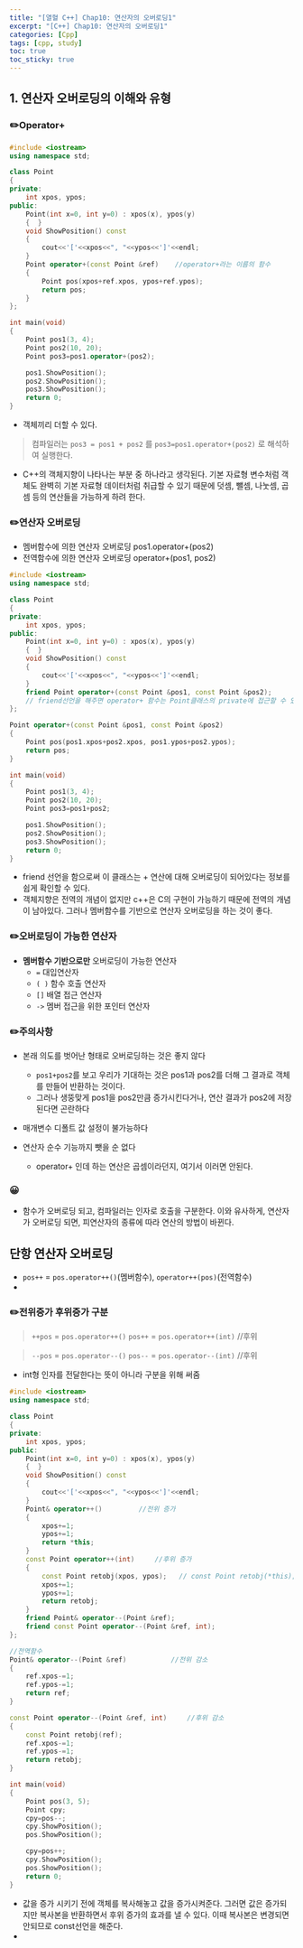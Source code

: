 ```yaml
---
title: "[열혈 C++] Chap10: 연산자의 오버로딩1"
excerpt: "[C++] Chap10: 연산자의 오버로딩1"
categories: [Cpp]
tags: [cpp, study]
toc: true
toc_sticky: true
---
```


## 1. 연산자 오버로딩의 이해와 유형

### ✏️Operator+

```cpp
#include <iostream>
using namespace std;

class Point 
{
private:
	int xpos, ypos;
public:
	Point(int x=0, int y=0) : xpos(x), ypos(y)
	{  }
	void ShowPosition() const
	{
		cout<<'['<<xpos<<", "<<ypos<<']'<<endl; 
	}
	Point operator+(const Point &ref)    //operator+라는 이름의 함수
	{
		Point pos(xpos+ref.xpos, ypos+ref.ypos);
		return pos;
	}
};

int main(void)
{
	Point pos1(3, 4);
	Point pos2(10, 20);
	Point pos3=pos1.operator+(pos2);

	pos1.ShowPosition();
	pos2.ShowPosition();
	pos3.ShowPosition();
	return 0;
}
```  
  +  객체끼리 더할 수 있다.
  
  > 컴파일러는 `pos3 = pos1 + pos2` 를 `pos3=pos1.operator+(pos2)` 로 해석하여 실행한다.

  +  C++의 객체지향이 나타나는 부분 중 하나라고 생각된다. 기본 자료형 변수처럼 객체도 완벽히 기본 자료형 데이터처럼 취급할 수 있기 때문에 덧셈, 뺄셈, 나눗셈, 곱셈 등의 연산들을 가능하게 하려 한다. 

### ✏️연산자 오버로딩

+ 멤버함수에 의한 연산자 오버로딩 pos1.operator+(pos2)
+ 전역함수에 의한 연산자 오버로딩 operator+(pos1, pos2)

```cpp
#include <iostream>
using namespace std;

class Point
{
private:
	int xpos, ypos;
public:
	Point(int x=0, int y=0) : xpos(x), ypos(y)
	{  }
	void ShowPosition() const
	{
		cout<<'['<<xpos<<", "<<ypos<<']'<<endl; 
	}
	friend Point operator+(const Point &pos1, const Point &pos2);
    // friend선언을 해주면 operator+ 함수는 Point클래스의 private에 접근할 수 있게 된다.
};

Point operator+(const Point &pos1, const Point &pos2)
{
	Point pos(pos1.xpos+pos2.xpos, pos1.ypos+pos2.ypos);
	return pos;
} 

int main(void)
{
	Point pos1(3, 4);
	Point pos2(10, 20);	
	Point pos3=pos1+pos2;

	pos1.ShowPosition();
	pos2.ShowPosition();
	pos3.ShowPosition();
	return 0;
}

```
  + friend 선언을 함으로써 이 클래스는 + 연산에 대해 오버로딩이 되어있다는 정보를 쉽게 확인할 수 있다.
  + 객체지향은 전역의 개념이 없지만 c++은 C의 구현이 가능하기 때문에 전역의 개념이 남아있다. 그러나 멤버함수를 기반으로 연산자 오버로딩을 하는 것이 좋다. 

### ✏️오버로딩이 가능한 연산자

+ **멤버함수 기반으로만** 오버로딩이 가능한 연산자
    + `=` 대입연산자
    + `( )` 함수 호출 연산자
    + `[]` 배열 접근 연산자
    + `->` 멤버 접근을 위한 포인터 연산자


### ✏️주의사항

+ 본래 의도를 벗어난 형태로 오버로딩하는 것은 좋지 않다
  + `pos1+pos2`를 보고 우리가 기대하는 것은 pos1과 pos2를 더해 그 결과로 객체를 만들어 반환하는 것이다. 
  + 그러나 생뚱맞게 pos1을 pos2만큼 증가시킨다거나, 연산 결과가 pos2에 저장된다면 곤란하다

+ 매개변수 디폴트 값 설정이 불가능하다
  
+ 연산자 순수 기능까지 뺏을 순 없다
  + operator+ 인데 하는 연산은 곱셈이라던지, 여기서 이러면 안된다.

### 😀

+ 함수가 오버로딩 되고, 컴파일러는 인자로 호출을 구분한다. 이와 유사하게, 연산자가 오버로딩 되면, 피연산자의 종류에 따라 연산의 방법이 바뀐다.


## 단항 연산자 오버로딩

+ `pos++` = `pos.operator++()`(멤버함수), `operator++(pos)`(전역함수)
+  


### ✏️전위증가 후위증가 구분

> `++pos` = `pos.operator++()`
> `pos++` = `pos.operator++(int)` //후위

> `--pos` = `pos.operator--()`
> `pos--` = `pos.operator--(int)`  //후위

+ int형 인자를 전달한다는 뜻이 아니라 구분을 위해 써줌

```cpp
#include <iostream>
using namespace std;

class Point 
{
private:
	int xpos, ypos;
public:
	Point(int x=0, int y=0) : xpos(x), ypos(y)
	{  }
	void ShowPosition() const
	{
		cout<<'['<<xpos<<", "<<ypos<<']'<<endl; 
	}
	Point& operator++()         //전위 증가
	{
		xpos+=1;
		ypos+=1;
		return *this;
	}
	const Point operator++(int)     //후위 증가
	{                               
		const Point retobj(xpos, ypos);   // const Point retobj(*this);
		xpos+=1;
		ypos+=1;
		return retobj;
	}
	friend Point& operator--(Point &ref);
	friend const Point operator--(Point &ref, int);
};

//전역함수
Point& operator--(Point &ref)           //전위 감소
{
	ref.xpos-=1;
	ref.ypos-=1;
	return ref;
}

const Point operator--(Point &ref, int)     //후위 감소
{                                           
	const Point retobj(ref);
	ref.xpos-=1;
	ref.ypos-=1;
	return retobj;
}

int main(void)
{
	Point pos(3, 5);
	Point cpy;
	cpy=pos--;
	cpy.ShowPosition();
	pos.ShowPosition();

	cpy=pos++;
	cpy.ShowPosition(); 
	pos.ShowPosition();
	return 0;
}
```
   + 값을 증가 시키기 전에 객체를 복사해놓고 값을 증가시켜준다. 그러면 값은 증가되지만 복사본을 반환하면서 후위 증가의 효과를 낼 수 있다. 이때 복사본은 변경되면 안되므로 const선언을 해준다.
   +  